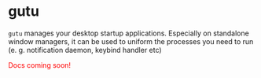 
# gutu

`gutu` manages your desktop startup applications. Especially on standalone
window managers, it can be used to uniform the processes you need to run (e. g.
notification daemon, keybind handler etc)

<span style="color: red;">Docs coming soon!</span>

